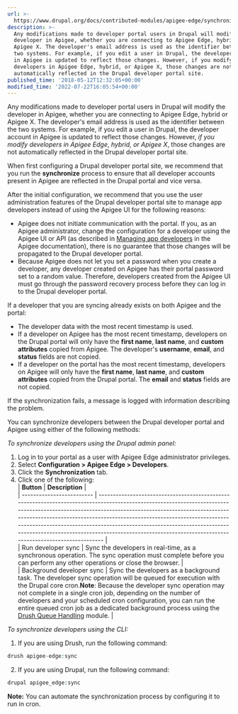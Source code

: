 ```yaml
---
url: >-
  https://www.drupal.org/docs/contributed-modules/apigee-edge/synchronize-developers-with-apigee
description: >-
  Any modifications made to developer portal users in Drupal will modify the
  developer in Apigee, whether you are connecting to Apigee Edge, hybrid or
  Apigee X. The developer's email address is used as the identifier between the
  two systems. For example, if you edit a user in Drupal, the developer account
  in Apigee is updated to reflect those changes. However, if you modify
  developers in Apigee Edge, hybrid, or Apigee X, those changes are not
  automatically reflected in the Drupal developer portal site.
published_time: '2018-05-12T12:32:05+00:00'
modified_time: '2022-07-22T16:05:54+00:00'
---
```

Any modifications made to developer portal users in Drupal will modify the developer in Apigee, whether you are connecting to Apigee Edge, hybrid or Apigee X. The developer's email address is used as the identifier between the two systems. For example, if you edit a user in Drupal, the developer account in Apigee is updated to reflect those changes. However, _if you modify developers in Apigee Edge_, _hybrid, or Apigee X_, those changes are not automatically reflected in the Drupal developer portal site. 

When first configuring a Drupal developer portal site, we recommend that you run the **synchronize** process to ensure that all developer accounts present in Apigee are reflected in the Drupal portal and vice versa. 

After the initial configuration, we recommend that you use the user administration features of the Drupal developer portal site to manage app developers instead of using the Apigee UI for the following reasons:

* Apigee does not initiate communication with the portal. If you, as an Apigee administrator, change the configuration for a developer using the Apigee UI or API (as described in [Managing app developers](https://docs.apigee.com/api-platform/publish/adding-developers-your-api-product) in the Apigee documentation), there is no guarantee that those changes will be propagated to the Drupal developer portal.
* Because Apigee does not let you set a password when you create a developer, any developer created on Apigee has their portal password set to a random value. Therefore, developers created from the Apigee UI must go through the password recovery process before they can log in to the Drupal developer portal.

If a developer that you are syncing already exists on both Apigee and the portal:

* The developer data with the most recent timestamp is used.
* If a developer on Apigee has the most recent timestamp, developers on the Drupal portal will only have the **first name**, **last name**, and **custom attributes** copied from Apigee. The developer's **username**, **email**, and **status** fields are not copied.
* If a developer on the portal has the most recent timestamp, developers on Apigee will only have the **first name**, **last name**, and **custom attributes** copied from the Drupal portal. The **email** and **status** fields are not copied.

If the synchronization fails, a message is logged with information describing the problem.

You can synchronize developers between the Drupal developer portal and Apigee using either of the following methods:

_To synchronize developers using the Drupal admin panel:_

1. Log in to your portal as a user with Apigee Edge administrator privileges.
2. Select **Configuration > Apigee Edge > Developers**.
3. Click the **Synchronization** tab.
4. Click one of the following:  
| **Button**                | **Description**                                                                                                                                                                                                                                                                                                                                                                                                                                                |  
| ------------------------- | -------------------------------------------------------------------------------------------------------------------------------------------------------------------------------------------------------------------------------------------------------------------------------------------------------------------------------------------------------------------------------------------------------------------------------------------------------------- |  
| Run developer sync        | Sync the developers in real-time, as a synchronous operation. The sync operation must complete before you can perform any other operations or close the browser.                                                                                                                                                                                                                                                                                               |  
| Background developer sync | Sync the developers as a background task. The developer sync operation will be queued for execution with the Drupal core cron.**Note**: Because the developer sync operation may not complete in a single cron job, depending on the number of developers and your scheduled cron configuration, you can run the entire queued cron job as a dedicated background process using the [Drush Queue Handling](https://www.drupal.org/project/mob%5Fqueue) module. |

_To synchronize developers using the CLI:_

1. If you are using Drush, run the following command:  
```php  
drush apigee-edge:sync  
```
2. If you are using Drupal, run the following command:  
```php  
drupal apigee_edge:sync  
```

**Note:** You can automate the synchronization process by configuring it to run in cron.